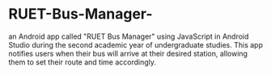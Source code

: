 # RUET-Bus-Manager-
an Android app called "RUET Bus Manager" using JavaScript in Android Studio during the second academic year of undergraduate studies. This app notifies users when their bus will arrive at their desired station, allowing them to set their route and time accordingly.
